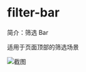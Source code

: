 # filter-bar

简介：筛选 Bar

适用于页面顶部的筛选场景

![截图](https://unpkg.com/@icedesign/filter-bar-block/screenshot.png)
